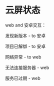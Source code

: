 # 云屏状态

web and 安卓交互：

发现新版本 - to 安卓 

项目已解绑 - to 安卓

网络异常 - to web

无法连接服务器 - web

服务已过期 - web 



 
 